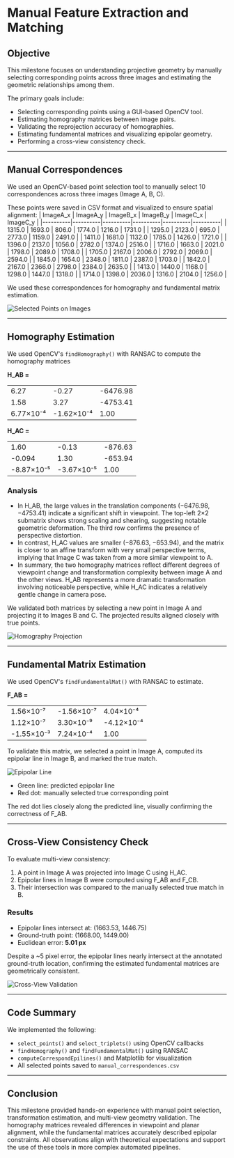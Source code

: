 # Manual Feature Extraction and Matching 

## Objective

This milestone focuses on understanding projective geometry by manually selecting corresponding points across three images and estimating the geometric relationships among them.

The primary goals include:

- Selecting corresponding points using a GUI-based OpenCV tool.
- Estimating homography matrices between image pairs.
- Validating the reprojection accuracy of homographies.
- Estimating fundamental matrices and visualizing epipolar geometry.
- Performing a cross-view consistency check.

---

## Manual Correspondences

We used an OpenCV-based point selection tool to manually select 10 correspondences across three images (Image A, B, C).

These points were saved in CSV format and visualized to ensure spatial alignment:
| ImageA_x | ImageA_y | ImageB_x | ImageB_y | ImageC_x | ImageC_y |
|----------|----------|----------|----------|----------|----------|
| 1315.0   | 1693.0   | 806.0    | 1774.0   | 1216.0   | 1731.0   |
| 1295.0   | 2123.0   | 695.0    | 2773.0   | 1159.0   | 2491.0   |
| 1411.0   | 1681.0   | 1132.0   | 1785.0   | 1426.0   | 1721.0   |
| 1396.0   | 2137.0   | 1056.0   | 2782.0   | 1374.0   | 2516.0   |
| 1716.0   | 1663.0   | 2021.0   | 1798.0   | 2089.0   | 1708.0   |
| 1705.0   | 2167.0   | 2006.0   | 2792.0   | 2069.0   | 2594.0   |
| 1845.0   | 1654.0   | 2348.0   | 1811.0   | 2387.0   | 1703.0   |
| 1842.0   | 2167.0   | 2366.0   | 2798.0   | 2384.0   | 2635.0   |
| 1413.0   | 1440.0   | 1168.0   | 1298.0   | 1447.0   | 1318.0   |
| 1714.0   | 1398.0   | 2036.0   | 1316.0   | 2104.0   | 1256.0   |

We used these correspondences for homography and fundamental matrix estimation.

![Selected Points on Images](./images/manual_points_visualization.png)

---

## Homography Estimation

We used OpenCV's `findHomography()` with RANSAC to compute the homography matrices

**H_AB =**

|        |           |             |
|--------|-----------|-------------|
| 6.27   | -0.27     | -6476.98    |
| 1.58   | 3.27      | -4753.41    |
| 6.77×10⁻⁴ | -1.62×10⁻⁴ | 1.00        |

**H_AC =**

|        |           |             |
|--------|-----------|-------------|
| 1.60   | -0.13     | -876.63     |
| -0.094 | 1.30      | -653.94     |
| -8.87×10⁻⁵ | -3.67×10⁻⁵ | 1.00        |

### Analysis

- In H_AB, the large values in the translation components (−6476.98, −4753.41) indicate a significant shift in viewpoint. The top-left 2×2 submatrix shows strong scaling and shearing, suggesting notable geometric deformation. The third row confirms the presence of perspective distortion.
- In contrast, H_AC values are smaller (−876.63, −653.94), and the matrix is closer to an affine transform with very small perspective terms, implying that Image C was taken from a more similar viewpoint to A.
- In summary, the two homography matrices reflect different degrees of viewpoint change and transformation complexity between image A and the other views. H_AB represents a more dramatic transformation involving noticeable perspective, while H_AC indicates a relatively gentle change in camera pose.

We validated both matrices by selecting a new point in Image A and projecting it to Images B and C. The projected results aligned closely with true points.

![Homography Projection](./images/homography_projection_validation.png)

---

## Fundamental Matrix Estimation

We used OpenCV's `findFundamentalMat()` with RANSAC to estimate.

**F_AB =**

|              |              |              |
|--------------|--------------|--------------|
| 1.56×10⁻⁷     | -1.56×10⁻⁷    | 4.04×10⁻⁴     |
| 1.12×10⁻⁷     | 3.30×10⁻⁹     | -4.12×10⁻⁴    |
| -1.55×10⁻³    | 7.24×10⁻⁴     | 1.00          |

To validate this matrix, we selected a point in Image A, computed its epipolar line in Image B, and marked the true match.

![Epipolar Line](./images/epipolar_line_validation.png)

- Green line: predicted epipolar line  
- Red dot: manually selected true corresponding point  

The red dot lies closely along the predicted line, visually confirming the correctness of F_AB.

---

## Cross-View Consistency Check

To evaluate multi-view consistency:

1. A point in Image A was projected into Image C using H_AC.
2. Epipolar lines in Image B were computed using F_AB and F_CB.
3. Their intersection was compared to the manually selected true match in B.

### Results

- Epipolar lines intersect at: (1663.53, 1446.75)  
- Ground-truth point: (1668.00, 1449.00)  
- Euclidean error: **5.01 px**

Despite a ~5 pixel error, the epipolar lines nearly intersect at the annotated ground-truth location, confirming the estimated fundamental matrices are geometrically consistent.

![Cross-View Validation](./images/crossview_epipolar_validation.png)

---

## Code Summary

We implemented the following:

- `select_points()` and `select_triplets()` using OpenCV callbacks
- `findHomography()` and `findFundamentalMat()` using RANSAC
- `computeCorrespondEpilines()` and Matplotlib for visualization
- All selected points saved to `manual_correspondences.csv`

---

## Conclusion

This milestone provided hands-on experience with manual point selection, transformation estimation, and multi-view geometry validation. The homography matrices revealed differences in viewpoint and planar alignment, while the fundamental matrices accurately described epipolar constraints. All observations align with theoretical expectations and support the use of these tools in more complex automated pipelines.
